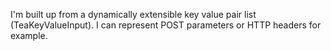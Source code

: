 I'm built up from a dynamically extensible key value pair list (TeaKeyValueInput). I can represent POST parameters or HTTP headers for example.